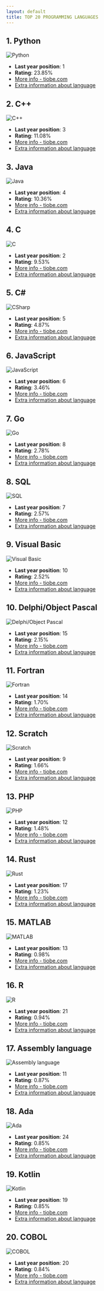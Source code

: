 ```yaml
---
layout: default
title: TOP 20 PROGRAMMING LANGUAGES
---
```

## 1. Python
![Python](images/Python.png)
- **Last year position**: 1
- **Rating**: 23.85%
- [More info - tiobe.com](https://www.tiobe.com/tiobe-index/?slug=Python)
- [Extra information about language](languages/Python)

## 2. C++
![C++](images/C++.png)
- **Last year position**: 3
- **Rating**: 11.08%
- [More info - tiobe.com](https://www.tiobe.com/tiobe-index/?slug=C%2B%2B)
- [Extra information about language](languages/C++)

## 3. Java
![Java](images/Java.png)
- **Last year position**: 4
- **Rating**: 10.36%
- [More info - tiobe.com](https://www.tiobe.com/tiobe-index/?slug=Java)
- [Extra information about language](languages/Java)

## 4. C
![C](images/C.png)
- **Last year position**: 2
- **Rating**: 9.53%
- [More info - tiobe.com](https://www.tiobe.com/tiobe-index/?slug=C)
- [Extra information about language](languages/C)

## 5. C#
![CSharp](images/CSharp.png)
- **Last year position**: 5
- **Rating**: 4.87%
- [More info - tiobe.com](https://www.tiobe.com/tiobe-index/?slug=C%23)
- [Extra information about language](languages/C#)

## 6. JavaScript
![JavaScript](images/JavaScript.png)
- **Last year position**: 6
- **Rating**: 3.46%
- [More info - tiobe.com](https://www.tiobe.com/tiobe-index/?slug=JavaScript)
- [Extra information about language](languages/JavaScript)

## 7. Go
![Go](images/Go.png)
- **Last year position**: 8
- **Rating**: 2.78%
- [More info - tiobe.com](https://www.tiobe.com/tiobe-index/?slug=Go)
- [Extra information about language](languages/Go)

## 8. SQL
![SQL](images/SQL.png)
- **Last year position**: 7
- **Rating**: 2.57%
- [More info - tiobe.com](https://www.tiobe.com/tiobe-index/?slug=SQL)
- [Extra information about language](languages/SQL)

## 9. Visual Basic
![Visual Basic](images/Visual_Basic.png)
- **Last year position**: 10
- **Rating**: 2.52%
- [More info - tiobe.com](https://www.tiobe.com/tiobe-index/?slug=Visual%20Basic)
- [Extra information about language](languages/Visual_Basic)

## 10. Delphi/Object Pascal
![Delphi/Object Pascal](images/DelphiObject_Pascal.png)
- **Last year position**: 15
- **Rating**: 2.15%
- [More info - tiobe.com](https://www.tiobe.com/tiobe-index/?slug=Delphi/Object%20Pascal)
- [Extra information about language](languages/DelphiObject_Pascal)

## 11. Fortran
![Fortran](images/Fortran.png)
- **Last year position**: 14
- **Rating**: 1.70%
- [More info - tiobe.com](https://www.tiobe.com/tiobe-index/?slug=Fortran)
- [Extra information about language](languages/Fortran)

## 12. Scratch
![Scratch](images/Scratch.png)
- **Last year position**: 9
- **Rating**: 1.66%
- [More info - tiobe.com](https://www.tiobe.com/tiobe-index/?slug=Scratch)
- [Extra information about language](languages/Scratch)

## 13. PHP
![PHP](images/PHP.png)
- **Last year position**: 12
- **Rating**: 1.48%
- [More info - tiobe.com](https://www.tiobe.com/tiobe-index/?slug=PHP)
- [Extra information about language](languages/PHP)

## 14. Rust
![Rust](images/Rust.png)
- **Last year position**: 17
- **Rating**: 1.23%
- [More info - tiobe.com](https://www.tiobe.com/tiobe-index/?slug=Rust)
- [Extra information about language](languages/Rust)

## 15. MATLAB
![MATLAB](images/MATLAB.png)
- **Last year position**: 13
- **Rating**: 0.98%
- [More info - tiobe.com](https://www.tiobe.com/tiobe-index/?slug=MATLAB)
- [Extra information about language](languages/MATLAB)

## 16. R
![R](images/R.png)
- **Last year position**: 21
- **Rating**: 0.94%
- [More info - tiobe.com](https://www.tiobe.com/tiobe-index/?slug=R)
- [Extra information about language](languages/R)

## 17. Assembly language
![Assembly language](images/Assembly_language.png)
- **Last year position**: 11
- **Rating**: 0.87%
- [More info - tiobe.com](https://www.tiobe.com/tiobe-index/?slug=Assembly%20language)
- [Extra information about language](languages/Assembly_language)

## 18. Ada
![Ada](images/Ada.png)
- **Last year position**: 24
- **Rating**: 0.85%
- [More info - tiobe.com](https://www.tiobe.com/tiobe-index/?slug=Ada)
- [Extra information about language](languages/Ada)

## 19. Kotlin
![Kotlin](images/Kotlin.png)
- **Last year position**: 19
- **Rating**: 0.85%
- [More info - tiobe.com](https://www.tiobe.com/tiobe-index/?slug=Kotlin)
- [Extra information about language](languages/Kotlin)

## 20. COBOL
![COBOL](images/COBOL.png)
- **Last year position**: 20
- **Rating**: 0.84%
- [More info - tiobe.com](https://www.tiobe.com/tiobe-index/?slug=COBOL)
- [Extra information about language](languages/COBOL)

